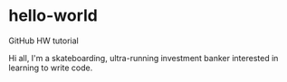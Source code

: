 # hello-world
GitHub HW tutorial 

Hi all, I'm a skateboarding, ultra-running investment banker interested in learning to write code.
